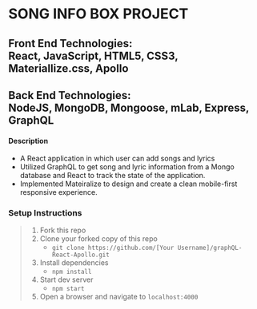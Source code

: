 # SONG INFO BOX PROJECT

## Front End Technologies:</br>React, JavaScript, HTML5, CSS3, Materiallize.css, Apollo
## Back End Technologies:</br>NodeJS, MongoDB, Mongoose, mLab, Express, GraphQL

#### Description

- A React application in which user can add songs and lyrics
- Utilized GraphQL to get song and lyric information from a Mongo database and React to track the state of the application.
- Implemented Mateiralize to design and create a clean mobile-first responsive experience.

### Setup Instructions

> 1. Fork this repo
> 2. Clone your forked copy of this repo
>    - `git clone https://github.com/[Your Username]/graphQL-React-Apollo.git`
> 4. Install dependencies 
>    - `npm install`
> 5. Start dev server
>    - `npm start`
> 6. Open a browser and navigate to `localhost:4000`
